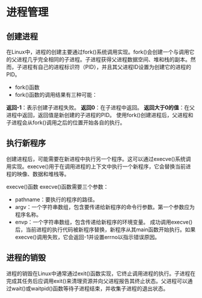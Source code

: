 # 进程管理

## 创建进程
在Linux中，进程的创建主要通过fork()系统调用实现。fork()会创建一个与调用它的父进程几乎完全相同的子进程。子进程获得父进程数据空间、堆和栈的副本。然而，子进程有自己的进程标识符（PID），并且其父进程ID设置为创建它的进程的PID。

- fork()函数
- fork()函数的调用结果有三种可能：

**返回-1**：表示创建子进程失败。
**返回0**：在子进程中返回。
**返回大于0的值**：在父进程中返回，返回值是新创建的子进程的PID。
使用fork()创建进程后，父进程和子进程会从fork()调用之后的位置开始各自的执行。

## 执行新程序
创建进程后，可能需要在新进程中执行另一个程序。这可以通过execve()系统调用实现。execve()用于在调用进程的上下文中执行一个新程序，它会替换当前进程的映像、数据和堆栈等。

execve()函数
execve()函数需要三个参数：

- pathname：要执行的程序的路径。
- argv：一个字符串数组，包含要传递给新程序的命令行参数。第一个参数应为程序名称。
- envp：一个字符串数组，包含传递给新程序的环境变量。
成功调用execve()后，当前进程的执行代码被新程序替换，新程序从其main函数开始执行。如果execve()调用失败，它会返回-1并设置errno以指示错误原因。

## 进程的销毁
进程的销毁在Linux中通常通过exit()函数实现，它终止调用进程的执行。子进程在完成其任务后应调用exit()来清理资源并向父进程报告其终止状态。父进程可以通过wait()或waitpid()函数等待子进程结束，并收集子进程的退出状态。